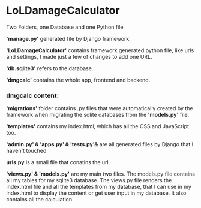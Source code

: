 # LoLDamageCalculator

Two Folders, one Database and one Python file


**'manage.py'** generated file by Django framework.

**'LoLDamageCalculator'** contains framework generated python file, like urls and settings, I made just a few of changes to add one URL.

**'db.sqlite3'** refers to the database.

**'dmgcalc'** contains the whole app, frontend and backend.

### dmgcalc content:

**'migrations'** folder contains .py files that were automatically created by the framework when migrating the sqlite databases from the
**'models.py'** file.

**'templates'** contains my index.html, which has all the CSS and JavaScript too.

**'admin.py' & 'apps.py' & 'tests.py'&** are all generated files by Django that I haven't touched

**urls.py** is a small file that conatins the url.

**'views.py' & 'models.py'** are my main two files. The models.py file contains all my tables for my sqlite3 database. The views.py file renders the index.html file and all the templates from my database, that I can use in my index.html to display the content or get user input in my database. It also contains all the calculation.
